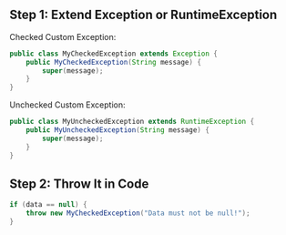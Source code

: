 ## Step 1: Extend Exception or RuntimeException

Checked Custom Exception:

```java
public class MyCheckedException extends Exception {
    public MyCheckedException(String message) {
        super(message);
    }
}
```

Unchecked Custom Exception:

```java
public class MyUncheckedException extends RuntimeException {
    public MyUncheckedException(String message) {
        super(message);
    }
}

```

## Step 2: Throw It in Code

```java
if (data == null) {
    throw new MyCheckedException("Data must not be null!");
}
```
